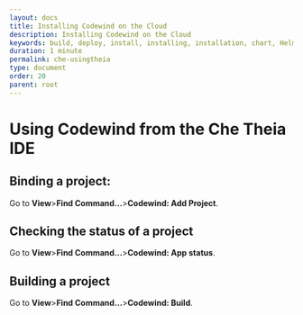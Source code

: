 ```yaml
---
layout: docs
title: Installing Codewind on the Cloud
description: Installing Codewind on the Cloud
keywords: build, deploy, install, installing, installation, chart, Helm, develop, cloud, public cloud, services, command line, cli, command, start, stop, update, open, delete, options, operation, devops, OpenShift, OKD
duration: 1 minute
permalink: che-usingtheia
type: document
order: 20
parent: root
---
```


# Using Codewind from the Che Theia IDE

## Binding a project:

Go to **View**>**Find Command…**>**Codewind: Add Project**.

## Checking the status of a project

Go to **View**>**Find Command…**>**Codewind: App status**.

## Building a project 

Go to **View**>**Find Command…**>**Codewind: Build**.



